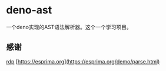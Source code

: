 # deno-ast

一个deno实现的AST语法解析器。这个一个学习项目。

## 感谢

[rdp](https://github.com/AttackOnMorty/rdp)
[https://esprima.org](https://esprima.org/demo/parse.html)